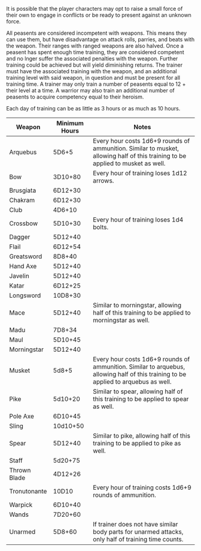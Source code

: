 It is possible that the player characters may opt to raise a small force of their own to engage in conflicts or be ready to present against an unknown force.

All peasents are considered incompetent with weapons. This means they can use them, but have disadvantage on attack rolls, parries, and beats with the weapon. Their ranges with ranged weapons are also halved. Once a peasent has spent enough time training, they are considered competent and no lnger suffer the associated penalties with the weapon. Further training could be achieved but will yield diminishing returns. The trainer must have the associated training with the weapon, and an additional training level with said weapon, in question and must be present for all training time. A trainer may only train a number of peasents equal to 12 + their level at a time. A warrior may also train an additional number of peasents to acquire competency equal to their heroism.

Each day of training can be as little as 3 hours or as much as 10 hours.

| Weapon | Minimum Hours | Notes |
|-|-|-|
| Arquebus               | 5D6+5   | Every hour costs 1d6+9 rounds of ammunition. Similar to musket, allowing half of this training to be applied to musket as well.  |
| Bow                    | 3D10+80 | Every hour of training loses 1d12 arrows. |
| Brusgiata              | 6D12+30 | |
| Chakram                | 6D12+30 | |
| Club                   | 4D6+10  | |
| Crossbow               | 5D10+30 | Every hour of training loses 1d4 bolts. |
| Dagger                 | 5D12+40 | |
| Flail                  | 6D12+54 | |
| Greatsword             | 8D8+40  | |
| Hand Axe               | 5D12+40 | |
| Javelin                | 5D12+40 | |
| Katar                  | 6D12+25 | |
| Longsword              | 10D8+30 | |
| Mace                   | 5D12+40 | Similar to morningstar, allowing half of this training to be applied to morningstar as well. |
| Madu                   | 7D8+34  | |
| Maul                   | 5D10+45 | |
| Morningstar            | 5D12+40 | |
| Musket                 | 5d8+5   | Every hour costs 1d6+9 rounds of ammunition. Similar to arquebus, allowing half of this training to be applied to arquebus as well. |
| Pike                   | 5d10+20 | Similar to spear, allowing half of this training to be applied to spear as well. |
| Pole Axe               | 6D10+45 | |
| Sling                  | 10d10+50| |
| Spear                  | 5D12+40 | Similar to pike, allowing half of this training to be applied to pike as well. |
| Staff                  | 5d20+75 | |
| Thrown Blade           | 4D12+26 | |
| Tronutonante           |  10D10  | Every hour of training costs 1d6+9 rounds of ammunition. |
| Warpick                | 6D10+40 | |
| Wands                  | 7D20+60 | |
| Unarmed                | 5D8+60  | If trainer does not have similar body parts for unarmed attacks, only half of training time counts. |

